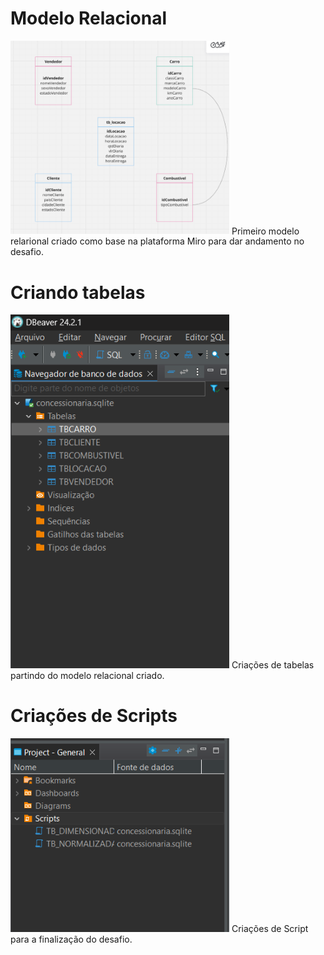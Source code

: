 # Modelo Relacional
  <img src="evidencias/PRIMEIRO_MODELO_RELACIONAL.png" width="350px">
  Primeiro modelo relarional criado como base na plataforma Miro para dar andamento no desafio.

# Criando tabelas 
  <img src="evidencias/CRIACOES_DE_TABELAS.png" width="350px">
  Criações de tabelas partindo do modelo relacional criado.

# Criações de Scripts
  <img src="evidencias/CRIACOES_SPRINT.png" width="350px">
  Criações de Script para a finalização do desafio.


